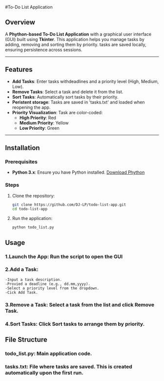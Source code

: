 #To-Do List Application

## Overview
A **Phython-based To-Do List Application** with a graphical user interface (GUI) built using **Tkinter**. This application helps you manage tasks by adding, removing and sorting them by priority. tasks are saved locally, ensuring persistence across sessions.

---

## Features
- **Add Tasks**: Enter tasks withdeadlines and a priority level (High, Medium, Low).
- **Remove Tasks**: Select a task and delete it from the list.
- **Sort Tasks**: Automatically sort tasks by their priority.
- **Peristent storage**: Tasks are saved in 'tasks.txt' and loaded when reopening the app.
- **Priority Visualization**: Task are color-coded:
    - **High Priority**: Red
    - **Medium Priority**: Yellow
    - **Low Priority**: Green

---

## Installation

### Prerequisites
- **Python 3.x**: Ensure you have Python installed. [Download Phython](https://www.python.org/downloads/)

### Steps
1. Clone the repository:
    ```bash
    git clone https://github.com/DJ-LP/todo-list-app.git
    cd todo-list-app
2. Run the application:
    ```bash
    python todo_list.py

## Usage 

### 1.Launch the App: Run the script to open the GUI
### 2.Add a Task:
    -Input a task description.
    -Provied a deadline (e.g., dd.mm,yyyy).
    -Select a priority level from the dropdown.
    -Cick Add Task.
### 3.Remove a Task: Select a task from the list and click Remove Task.
### 4.Sort Tasks: Click Sort tasks to arrange them by priority.

## File Structure
### todo_list.py: Main application code.
### tasks.txt: File where tasks are saved. This is created automatically upon the first run.


